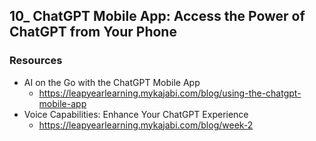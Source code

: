 ## 10_ ChatGPT Mobile App: Access the Power of ChatGPT from Your Phone

### Resources
- AI on the Go with the ChatGPT Mobile App
  - https://leapyearlearning.mykajabi.com/blog/using-the-chatgpt-mobile-app
- Voice Capabilities: Enhance Your ChatGPT Experience
  - https://leapyearlearning.mykajabi.com/blog/week-2